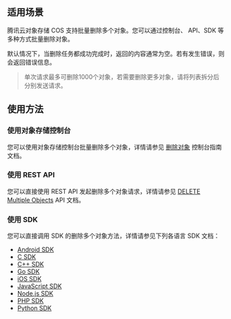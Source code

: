 ## 适用场景

腾讯云对象存储 COS 支持批量删除多个对象。您可以通过控制台、 API、SDK 等多种方式批量删除对象。

默认情况下，当删除任务都成功完成时，返回的内容通常为空。若有发生错误，则会返回错误信息。

>单次请求最多可删除1000个对象，若需要删除更多对象，请将列表拆分后分别发送请求。

## 使用方法

### 使用对象存储控制台

您可以使用对象存储控制台批量删除多个对象，详情请参见 [删除对象](https://intl.cloud.tencent.com/document/product/436/13323) 控制台指南文档。

### 使用 REST API

您可以直接使用 REST API 发起删除多个对象请求，详情请参见 [DELETE Multiple Objects](https://intl.cloud.tencent.com/document/product/436/8289) API 文档。

### 使用 SDK

您可以直接调用 SDK 的删除多个对象方法，详情请参见下列各语言 SDK 文档：

- [Android SDK](https://intl.cloud.tencent.com/document/product/436/31463#.E5.88.A0.E9.99.A4.E5.A4.9A.E4.B8.AA.E5.AF.B9.E8.B1.A1)
- [C SDK](https://intl.cloud.tencent.com/document/product/436/31464#.E5.88.A0.E9.99.A4.E5.A4.9A.E4.B8.AA.E5.AF.B9.E8.B1.A1)
- [C++ SDK](https://intl.cloud.tencent.com/document/product/436/31465#.E5.88.A0.E9.99.A4.E5.A4.9A.E4.B8.AA.E5.AF.B9.E8.B1.A1)
- [Go SDK](https://intl.cloud.tencent.com/document/product/436/31466#.E5.88.A0.E9.99.A4.E5.A4.9A.E4.B8.AA.E5.AF.B9.E8.B1.A1)
- [iOS SDK](https://intl.cloud.tencent.com/document/product/436/31467#.E5.88.A0.E9.99.A4.E5.A4.9A.E4.B8.AA.E5.AF.B9.E8.B1.A1)
- [JavaScript SDK](https://intl.cloud.tencent.com/document/product/436/31477#.E5.88.A0.E9.99.A4.E5.A4.9A.E4.B8.AA.E5.AF.B9.E8.B1.A1)
- [Node.js SDK](https://intl.cloud.tencent.com/document/product/436/31469#.E5.88.A0.E9.99.A4.E5.A4.9A.E4.B8.AA.E5.AF.B9.E8.B1.A1)
- [PHP SDK](https://intl.cloud.tencent.com/document/product/436/31470#.E5.88.A0.E9.99.A4.E5.A4.9A.E4.B8.AA.E5.AF.B9.E8.B1.A1)
- [Python SDK](https://intl.cloud.tencent.com/document/product/436/31471#.E5.88.A0.E9.99.A4.E5.A4.9A.E4.B8.AA.E5.AF.B9.E8.B1.A1)
